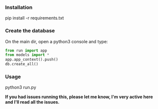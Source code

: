 ### Installation
pip install -r requirements.txt
### Create the database
On the main dir, open a python3 console and type:
```python
from run import app
from models import *
app.app_context().push()
db.create_all()
```

### Usage
python3 run.py

__If you had issues running this, please let me know, I'm very active here and I'll read all the issues.__
